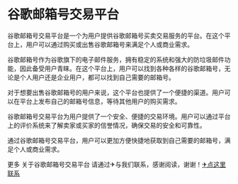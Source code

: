 # 谷歌邮箱号交易平台

谷歌邮箱号交易平台是一个为用户提供谷歌邮箱号买卖交易服务的平台。在这个平台上，用户可以通过购买或出售谷歌邮箱号来满足个人或商业需求。

谷歌邮箱号作为谷歌旗下的电子邮件服务，拥有稳定的系统和强大的防垃圾邮件功能，因此备受用户青睐。在这个平台上，用户可以找到各种各样的谷歌邮箱号，无论是个人用户还是企业用户，都可以找到自己需要的邮箱号。

对于想要出售谷歌邮箱号的用户来说，这个平台也提供了一个便捷的渠道。用户可以在平台上发布自己的邮箱号信息，等待其他用户的购买需求。

谷歌邮箱号交易平台为用户提供了一个安全、便捷的交易环境。用户可以通过平台上的评价系统来了解卖家或买家的信誉情况，确保交易的安全和可靠性。

通过谷歌邮箱号交易平台，用户可以更加方便快捷地获取到自己需要的邮箱号，满足个人或商业需求。

更多 关于谷歌邮箱号交易平台 请通过✈与我们联系，感谢阅读，谢谢！[✈点这里联系](https://c.k02.cc)